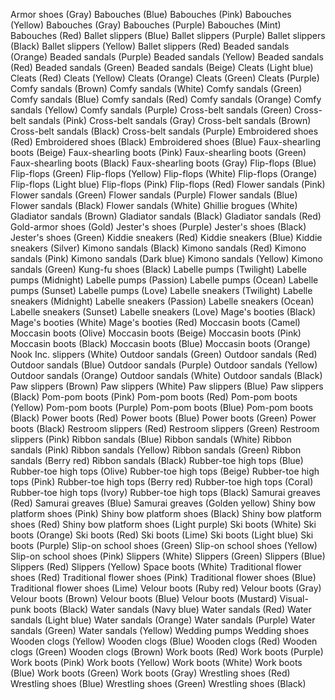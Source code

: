 Armor shoes (Gray)
Babouches (Blue)
Babouches (Pink)
Babouches (Yellow)
Babouches (Gray)
Babouches (Purple)
Babouches (Mint)
Babouches (Red)
Ballet slippers (Blue)
Ballet slippers (Purple)
Ballet slippers (Black)
Ballet slippers (Yellow)
Ballet slippers (Red)
Beaded sandals (Orange)
Beaded sandals (Purple)
Beaded sandals (Yellow)
Beaded sandals (Red)
Beaded sandals (Green)
Beaded sandals (Beige)
Cleats (Light blue)
Cleats (Red)
Cleats (Yellow)
Cleats (Orange)
Cleats (Green)
Cleats (Purple)
Comfy sandals (Brown)
Comfy sandals (White)
Comfy sandals (Green)
Comfy sandals (Blue)
Comfy sandals (Red)
Comfy sandals (Orange)
Comfy sandals (Yellow)
Comfy sandals (Purple)
Cross-belt sandals (Green)
Cross-belt sandals (Pink)
Cross-belt sandals (Gray)
Cross-belt sandals (Brown)
Cross-belt sandals (Black)
Cross-belt sandals (Purple)
Embroidered shoes (Red)
Embroidered shoes (Black)
Embroidered shoes (Blue)
Faux-shearling boots (Beige)
Faux-shearling boots (Pink)
Faux-shearling boots (Green)
Faux-shearling boots (Black)
Faux-shearling boots (Gray)
Flip-flops (Blue)
Flip-flops (Green)
Flip-flops (Yellow)
Flip-flops (White)
Flip-flops (Orange)
Flip-flops (Light blue)
Flip-flops (Pink)
Flip-flops (Red)
Flower sandals (Pink)
Flower sandals (Green)
Flower sandals (Purple)
Flower sandals (Blue)
Flower sandals (Black)
Flower sandals (White)
Ghillie brogues (White)
Gladiator sandals (Brown)
Gladiator sandals (Black)
Gladiator sandals (Red)
Gold-armor shoes (Gold)
Jester's shoes (Purple)
Jester's shoes (Black)
Jester's shoes (Green)
Kiddie sneakers (Red)
Kiddie sneakers (Blue)
Kiddie sneakers (Silver)
Kimono sandals (Black)
Kimono sandals (Red)
Kimono sandals (Pink)
Kimono sandals (Dark blue)
Kimono sandals (Yellow)
Kimono sandals (Green)
Kung-fu shoes (Black)
Labelle pumps (Twilight)
Labelle pumps (Midnight)
Labelle pumps (Passion)
Labelle pumps (Ocean)
Labelle pumps (Sunset)
Labelle pumps (Love)
Labelle sneakers (Twilight)
Labelle sneakers (Midnight)
Labelle sneakers (Passion)
Labelle sneakers (Ocean)
Labelle sneakers (Sunset)
Labelle sneakers (Love)
Mage's booties (Black)
Mage's booties (White)
Mage's booties (Red)
Moccasin boots (Camel)
Moccasin boots (Olive)
Moccasin boots (Beige)
Moccasin boots (Pink)
Moccasin boots (Black)
Moccasin boots (Blue)
Moccasin boots (Orange)
Nook Inc. slippers (White)
Outdoor sandals (Green)
Outdoor sandals (Red)
Outdoor sandals (Blue)
Outdoor sandals (Purple)
Outdoor sandals (Yellow)
Outdoor sandals (Orange)
Outdoor sandals (White)
Outdoor sandals (Black)
Paw slippers (Brown)
Paw slippers (White)
Paw slippers (Blue)
Paw slippers (Black)
Pom-pom boots (Pink)
Pom-pom boots (Red)
Pom-pom boots (Yellow)
Pom-pom boots (Purple)
Pom-pom boots (Blue)
Pom-pom boots (Black)
Power boots (Red)
Power boots (Blue)
Power boots (Green)
Power boots (Black)
Restroom slippers (Red)
Restroom slippers (Green)
Restroom slippers (Pink)
Ribbon sandals (Blue)
Ribbon sandals (White)
Ribbon sandals (Pink)
Ribbon sandals (Yellow)
Ribbon sandals (Green)
Ribbon sandals (Berry red)
Ribbon sandals (Black)
Rubber-toe high tops (Blue)
Rubber-toe high tops (Olive)
Rubber-toe high tops (Beige)
Rubber-toe high tops (Pink)
Rubber-toe high tops (Berry red)
Rubber-toe high tops (Coral)
Rubber-toe high tops (Ivory)
Rubber-toe high tops (Black)
Samurai greaves (Red)
Samurai greaves (Blue)
Samurai greaves (Golden yellow)
Shiny bow platform shoes (Pink)
Shiny bow platform shoes (Black)
Shiny bow platform shoes (Red)
Shiny bow platform shoes (Light purple)
Ski boots (White)
Ski boots (Orange)
Ski boots (Red)
Ski boots (Lime)
Ski boots (Light blue)
Ski boots (Purple)
Slip-on school shoes (Green)
Slip-on school shoes (Yellow)
Slip-on school shoes (Pink)
Slippers (White)
Slippers (Green)
Slippers (Blue)
Slippers (Red)
Slippers (Yellow)
Space boots (White)
Traditional flower shoes (Red)
Traditional flower shoes (Pink)
Traditional flower shoes (Blue)
Traditional flower shoes (Lime)
Velour boots (Ruby red)
Velour boots (Gray)
Velour boots (Brown)
Velour boots (Blue)
Velour boots (Mustard)
Visual-punk boots (Black)
Water sandals (Navy blue)
Water sandals (Red)
Water sandals (Light blue)
Water sandals (Orange)
Water sandals (Purple)
Water sandals (Green)
Water sandals (Yellow)
Wedding pumps
Wedding shoes
Wooden clogs (Yellow)
Wooden clogs (Blue)
Wooden clogs (Red)
Wooden clogs (Green)
Wooden clogs (Brown)
Work boots (Red)
Work boots (Purple)
Work boots (Pink)
Work boots (Yellow)
Work boots (White)
Work boots (Blue)
Work boots (Green)
Work boots (Gray)
Wrestling shoes (Red)
Wrestling shoes (Blue)
Wrestling shoes (Green)
Wrestling shoes (Black)
